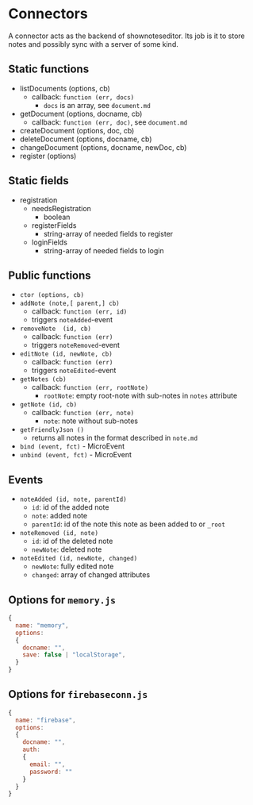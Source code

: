 # Connectors

A connector acts as the backend of shownoteseditor. Its job is it to store notes and possibly sync with a
server of some kind.

## Static functions
* listDocuments (options, cb)
  * callback: `function (err, docs)`
    * `docs` is an array, see `document.md`
* getDocument (options, docname, cb)
  * callback: `function (err, doc)`, see `document.md`
* createDocument (options, doc, cb)
* deleteDocument (options, docname, cb)
* changeDocument (options, docname, newDoc, cb)
* register (options)

## Static fields
* registration
  * needsRegistration
    * boolean
  * registerFields
    * string-array of needed fields to register
  * loginFields
    * string-array of needed fields to login

## Public functions

* `ctor (options, cb)`
* `addNote (note,[ parent,] cb)`
  * callback: `function (err, id)`
  * triggers `noteAdded`-event
* `removeNote  (id, cb)`
  * callback: `function (err)`
  * triggers `noteRemoved`-event
* `editNote (id, newNote, cb)`
  * callback: `function (err)`
  * triggers `noteEdited`-event
* `getNotes (cb)`
  * callback: `function (err, rootNote)`
    * `rootNote`: empty root-note with sub-notes in `notes` attribute
* `getNote (id, cb)`
  * callback: `function (err, note)`
    * `note`: note without sub-notes
* `getFriendlyJson ()`
  * returns all notes in the format described in `note.md`
* `bind (event, fct)` - MicroEvent
* `unbind (event, fct)` - MicroEvent


## Events

* `noteAdded (id, note, parentId)`
  * `id`: id of the added note
  * `note`: added note
  * `parentId`: id of the note this note as been added to or `_root`
* `noteRemoved (id, note)`
  * `id`: id of the deleted note
  * `newNote`: deleted note
* `noteEdited (id, newNote, changed)`
  * `newNote`: fully edited note
  * `changed`: array of changed attributes

## Options for `memory.js`
```javascript
{
  name: "memory",
  options:
  {
    docname: "",
    save: false | "localStorage",
  }
}
```

## Options for `firebaseconn.js`
```javascript
{
  name: "firebase",
  options:
  {
    docname: "",
    auth:
    {
      email: "",
      password: ""
    }
  }
}
```
